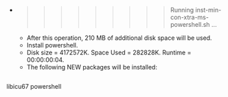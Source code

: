 * >>>>>>>>> Running inst-min-con-xtra-ms-powershell.sh ...
  * After this operation, 210 MB of additional disk space will be used.
  * Install powershell.
  * Disk size = 4172572K. Space Used = 282828K. Runtime = 00:00:00:04.
  * The following NEW packages will be installed:
  ```bash
libicu67 powershell
  ```
